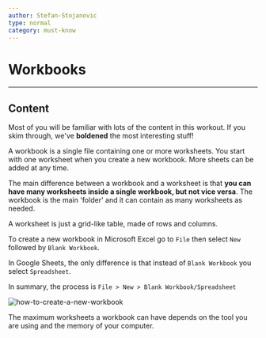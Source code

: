 ```yaml
---
author: Stefan-Stojanovic
type: normal
category: must-know
---
```


# Workbooks


---

## Content

Most of you will be familiar with lots of the content in this workout. If you skim through, we've **boldened** the most interesting stuff!

A workbook is a single file containing one or more worksheets. You start with one worksheet when you create a new workbook. More sheets can be added at any time.

The main difference between a workbook and a worksheet is that **you can have many worksheets inside a single workbook, but not vice versa**. The workbook is the main 'folder' and it can contain as many worksheets as needed.

A worksheet is just a grid-like table, made of rows and columns.

To create a new workbook in Microsoft Excel go to `File` then select `New` followed by `Blank Workbook`.

In Google Sheets, the only difference is that instead of `Blank Workbook` you select `Spreadsheet`.

In summary, the process is `File > New > Blank Workbook/Spreadsheet`

![how-to-create-a-new-workbook](https://img.enkipro.com/f4d152ba9b4359b3517a3528fb1bdbf8.png)

The maximum worksheets a workbook can have depends on the tool you are using and the memory of your computer.
 
 